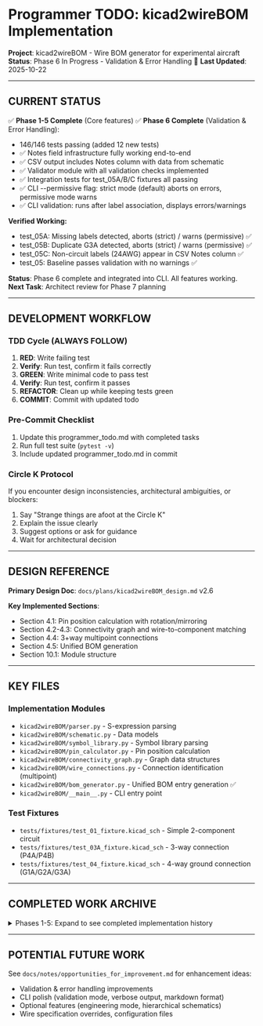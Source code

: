 # Programmer TODO: kicad2wireBOM Implementation

**Project**: kicad2wireBOM - Wire BOM generator for experimental aircraft
**Status**: Phase 6 In Progress - Validation & Error Handling 🚧
**Last Updated**: 2025-10-22

---

## CURRENT STATUS

✅ **Phase 1-5 Complete** (Core features)
✅ **Phase 6 Complete** (Validation & Error Handling):
- 146/146 tests passing (added 12 new tests)
- ✅ Notes field infrastructure fully working end-to-end
- ✅ CSV output includes Notes column with data from schematic
- ✅ Validator module with all validation checks implemented
- ✅ Integration tests for test_05A/B/C fixtures all passing
- ✅ CLI --permissive flag: strict mode (default) aborts on errors, permissive mode warns
- ✅ CLI validation: runs after label association, displays errors/warnings

**Verified Working:**
- test_05A: Missing labels detected, aborts (strict) / warns (permissive) ✅
- test_05B: Duplicate G3A detected, aborts (strict) / warns (permissive) ✅
- test_05C: Non-circuit labels (24AWG) appear in CSV Notes column ✅
- test_05: Baseline passes validation with no warnings ✅

**Status**: Phase 6 complete and integrated into CLI. All features working.
**Next Task**: Architect review for Phase 7 planning

---

## DEVELOPMENT WORKFLOW

### TDD Cycle (ALWAYS FOLLOW)
1. **RED**: Write failing test
2. **Verify**: Run test, confirm it fails correctly
3. **GREEN**: Write minimal code to pass test
4. **Verify**: Run test, confirm it passes
5. **REFACTOR**: Clean up while keeping tests green
6. **COMMIT**: Commit with updated todo

### Pre-Commit Checklist
1. Update this programmer_todo.md with completed tasks
2. Run full test suite (`pytest -v`)
3. Include updated programmer_todo.md in commit

### Circle K Protocol
If you encounter design inconsistencies, architectural ambiguities, or blockers:
1. Say "Strange things are afoot at the Circle K"
2. Explain the issue clearly
3. Suggest options or ask for guidance
4. Wait for architectural decision

---

## DESIGN REFERENCE

**Primary Design Doc**: `docs/plans/kicad2wireBOM_design.md` v2.6

**Key Implemented Sections**:
- Section 4.1: Pin position calculation with rotation/mirroring
- Section 4.2-4.3: Connectivity graph and wire-to-component matching
- Section 4.4: 3+way multipoint connections
- Section 4.5: Unified BOM generation
- Section 10.1: Module structure

---

## KEY FILES

### Implementation Modules
- `kicad2wireBOM/parser.py` - S-expression parsing
- `kicad2wireBOM/schematic.py` - Data models
- `kicad2wireBOM/symbol_library.py` - Symbol library parsing
- `kicad2wireBOM/pin_calculator.py` - Pin position calculation
- `kicad2wireBOM/connectivity_graph.py` - Graph data structures
- `kicad2wireBOM/wire_connections.py` - Connection identification (multipoint)
- `kicad2wireBOM/bom_generator.py` - Unified BOM entry generation ✅
- `kicad2wireBOM/__main__.py` - CLI entry point

### Test Fixtures
- `tests/fixtures/test_01_fixture.kicad_sch` - Simple 2-component circuit
- `tests/fixtures/test_03A_fixture.kicad_sch` - 3-way connection (P4A/P4B)
- `tests/fixtures/test_04_fixture.kicad_sch` - 4-way ground connection (G1A/G2A/G3A)

---

## COMPLETED WORK ARCHIVE

<details>
<summary>Phases 1-5: Expand to see completed implementation history</summary>

### Phase 5: Unified BOM Generation ✅ (2025-10-22)
- Created `kicad2wireBOM/bom_generator.py` with `generate_bom_entries()` function
- Added 3 unit tests in `tests/test_bom_generator.py`
- Refactored integration tests (eliminated ~80 lines of duplicated code)
- Updated CLI to use unified function (~50 lines removed)
- Verified multipoint entries in CSV output (P4A, P4B, G1A, G2A, G3A)
- **Result**: 125/125 tests passing

### Phase 4: 3+Way Multipoint Connections ✅ (2025-10-21)
- Task 1-7: Detect, validate, and generate BOM entries for N≥3 pin connections
- Implemented (N-1) labeling convention
- Common pin identification using segment-level analysis
- Integration tests with test_03A and test_04
- **Result**: 122/122 tests passing

### Phase 3: Bug Fixes ✅ (2025-10-20)
- Y-Axis Inversion: Fixed pin position calculation for KiCad coordinate system
- Connector Component Tracing: Two-pass algorithm for direct connections
- Wire Endpoint Tracing: Extended trace_to_component() for wire_endpoint nodes

### Phases 1-2: Foundation ✅
- S-expression parser using sexpdata library
- Schematic data models (WireSegment, Component, Junction)
- Symbol library parsing and pin position calculation
- Connectivity graph building
- Basic 2-point wire connection identification

</details>

---

## POTENTIAL FUTURE WORK

See `docs/notes/opportunities_for_improvement.md` for enhancement ideas:
- Validation & error handling improvements
- CLI polish (validation mode, verbose output, markdown format)
- Optional features (engineering mode, hierarchical schematics)
- Wire specification overrides, configuration files
